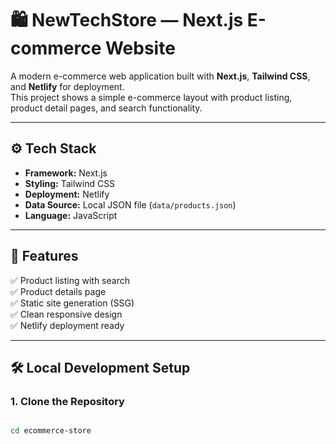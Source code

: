 # 🛍️ NewTechStore — Next.js E-commerce Website

A modern e-commerce web application built with **Next.js**, **Tailwind CSS**, and **Netlify** for deployment.  
This project shows a simple e-commerce layout with product listing, product detail pages, and search functionality.

---

## ⚙️ Tech Stack
- **Framework:** Next.js  
- **Styling:** Tailwind CSS  
- **Deployment:** Netlify  
- **Data Source:** Local JSON file (`data/products.json`)  
- **Language:** JavaScript  

---

## 🧠 Features
✅ Product listing with search  
✅ Product details page  
✅ Static site generation (SSG)  
✅ Clean responsive design  
✅ Netlify deployment ready  

---

## 🛠️ Local Development Setup

### 1. Clone the Repository
```bash

cd ecommerce-store
